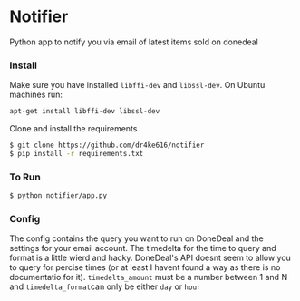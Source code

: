 # Notifier

Python app to notify you via email of latest items sold on donedeal



### Install
Make sure you have installed `libffi-dev` and `libssl-dev`. On Ubuntu machines run:
```bash
apt-get install libffi-dev libssl-dev
```

Clone and install the requirements
```bash
$ git clone https://github.com/dr4ke616/notifier
$ pip install -r requirements.txt
```

### To Run
```bash
$ python notifier/app.py
```

### Config
The config contains the query you want to run on DoneDeal and the settings for your email account. The timedelta for the time to query and format is a little wierd and hacky. DoneDeal's API doesnt seem to allow you to query for percise times (or at least I havent found a way as there is no documentatio for it). `timedelta_amount` must be a number between 1 and N and `timedelta_format`can only be either `day` or `hour`
